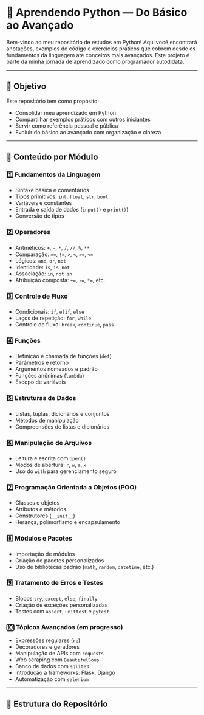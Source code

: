 # 🐍 Aprendendo Python — Do Básico ao Avançado

Bem-vindo ao meu repositório de estudos em Python! Aqui você encontrará anotações, exemplos de código e exercícios práticos que cobrem desde os fundamentos da linguagem até conceitos mais avançados. Este projeto é parte da minha jornada de aprendizado como programador autodidata.

---

## 📌 Objetivo

Este repositório tem como propósito:

- Consolidar meu aprendizado em Python
- Compartilhar exemplos práticos com outros iniciantes
- Servir como referência pessoal e pública
- Evoluir do básico ao avançado com organização e clareza

---

## 🧠 Conteúdo por Módulo

### 1️⃣ Fundamentos da Linguagem
- Sintaxe básica e comentários
- Tipos primitivos: `int`, `float`, `str`, `bool`
- Variáveis e constantes
- Entrada e saída de dados (`input()` e `print()`)
- Conversão de tipos

### 2️⃣ Operadores
- Aritméticos: `+`, `-`, `*`, `/`, `//`, `%`, `**`
- Comparação: `==`, `!=`, `>`, `<`, `>=`, `<=`
- Lógicos: `and`, `or`, `not`
- Identidade: `is`, `is not`
- Associação: `in`, `not in`
- Atribuição composta: `+=`, `-=`, `*=`, etc.

### 3️⃣ Controle de Fluxo
- Condicionais: `if`, `elif`, `else`
- Laços de repetição: `for`, `while`
- Controle de fluxo: `break`, `continue`, `pass`

### 4️⃣ Funções
- Definição e chamada de funções (`def`)
- Parâmetros e retorno
- Argumentos nomeados e padrão
- Funções anônimas (`lambda`)
- Escopo de variáveis

### 5️⃣ Estruturas de Dados
- Listas, tuplas, dicionários e conjuntos
- Métodos de manipulação
- Compreensões de listas e dicionários

### 6️⃣ Manipulação de Arquivos
- Leitura e escrita com `open()`
- Modos de abertura: `r`, `w`, `a`, `x`
- Uso do `with` para gerenciamento seguro

### 7️⃣ Programação Orientada a Objetos (POO)
- Classes e objetos
- Atributos e métodos
- Construtores (`__init__`)
- Herança, polimorfismo e encapsulamento

### 8️⃣ Módulos e Pacotes
- Importação de módulos
- Criação de pacotes personalizados
- Uso de bibliotecas padrão (`math`, `random`, `datetime`, etc.)

### 9️⃣ Tratamento de Erros e Testes
- Blocos `try`, `except`, `else`, `finally`
- Criação de exceções personalizadas
- Testes com `assert`, `unittest` e `pytest`

### 🔟 Tópicos Avançados (em progresso)
- Expressões regulares (`re`)
- Decoradores e geradores
- Manipulação de APIs com `requests`
- Web scraping com `BeautifulSoup`
- Banco de dados com `sqlite3`
- Introdução a frameworks: Flask, Django
- Automatização com `selenium`

---

## 📁 Estrutura do Repositório




